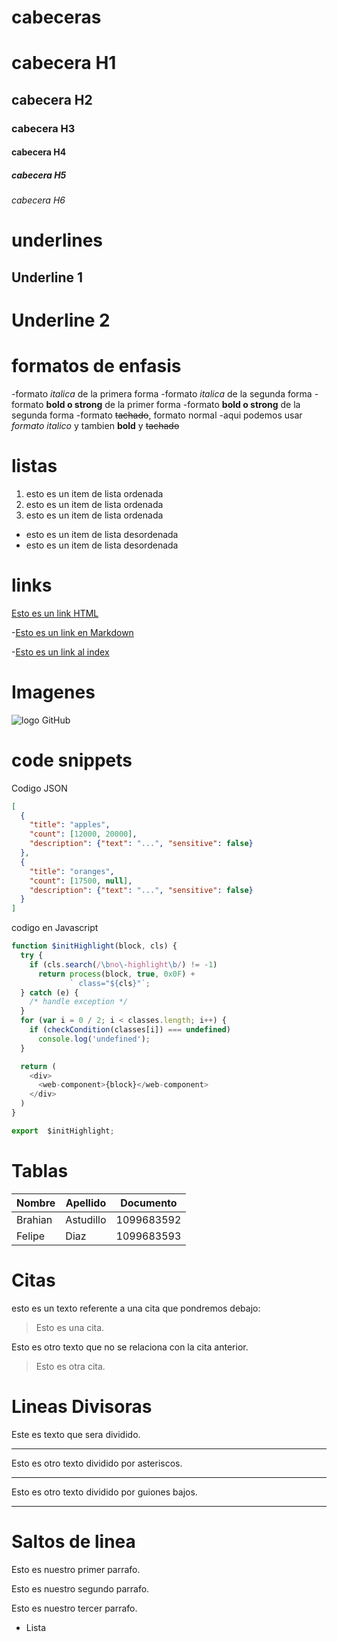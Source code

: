 # cabeceras
# cabecera H1
## cabecera H2
### cabecera H3
#### cabecera H4
##### cabecera H5
###### cabecera H6

# underlines
Underline 1
-----------

Underline 2
===========

# formatos de enfasis
-formato *italica* de la primera forma
-formato _italica_ de la segunda forma
-formato **bold o strong** de la primer forma
-formato __bold o strong__ de la segunda forma
-formato ~~tachado~~, formato normal
-aqui podemos usar *formato italico* y tambien **bold** y ~~tachado~~

# listas
1. esto es un item de lista ordenada
2. esto es un item de lista ordenada
3. esto es un item de lista ordenada
- esto es un item de lista desordenada
- esto es un item de lista desordenada

# links 
<a href="http://google.com">Esto es un link HTML</a>

-[Esto es un link en Markdown](http://google.com)

-[Esto es un link al index](index.html)

# Imagenes
![logo GitHub](https://github.githubassets.com/images/modules/logos_page/GitHub-Mark.png)

# code snippets
Codigo JSON 
```JSON
[
  {
    "title": "apples",
    "count": [12000, 20000],
    "description": {"text": "...", "sensitive": false}
  },
  {
    "title": "oranges",
    "count": [17500, null],
    "description": {"text": "...", "sensitive": false}
  }
]
```
codigo en Javascript
``` Javascript
function $initHighlight(block, cls) {
  try {
    if (cls.search(/\bno\-highlight\b/) != -1)
      return process(block, true, 0x0F) +
             ` class="${cls}"`;
  } catch (e) {
    /* handle exception */
  }
  for (var i = 0 / 2; i < classes.length; i++) {
    if (checkCondition(classes[i]) === undefined)
      console.log('undefined');
  }

  return (
    <div>
      <web-component>{block}</web-component>
    </div>
  )
}

export  $initHighlight;
```

# Tablas
| Nombre | Apellido | Documento |
|--------|----------|-----------|
|Brahian |Astudillo |1099683592|
|Felipe  |Diaz      |1099683593|

# Citas 
esto es un texto referente a una cita que pondremos debajo:
> Esto es una cita.

Esto es otro texto que no se relaciona con la cita anterior.
> Esto es otra cita.

# Lineas Divisoras 
Este es texto que sera dividido.

---
Esto es otro texto dividido por asteriscos.

***

Esto es otro texto dividido por guiones bajos.

___

# Saltos de linea 
Esto es nuestro primer parrafo.

Esto es nuestro segundo parrafo.

Esto es nuestro tercer parrafo.

- Lista







